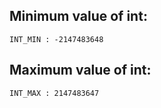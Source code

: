 ## Minimum value of int: 
```
INT_MIN : -2147483648
```
## Maximum value of int: 
```
INT_MAX : 2147483647
```
